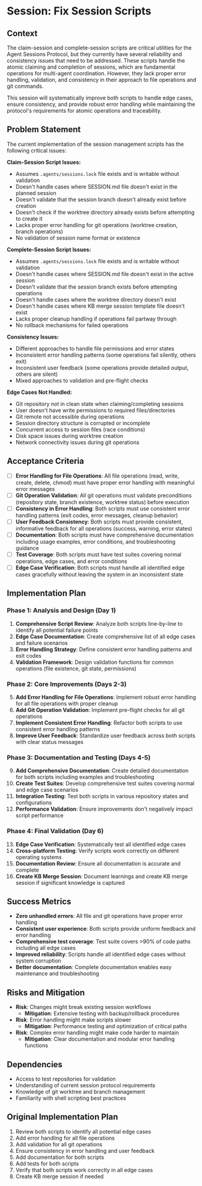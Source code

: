 # Session: Fix Session Scripts

## Context
The claim-session and complete-session scripts are critical utilities for the Agent Sessions Protocol, but they currently have several reliability and consistency issues that need to be addressed. These scripts handle the atomic claiming and completion of sessions, which are fundamental operations for multi-agent coordination. However, they lack proper error handling, validation, and consistency in their approach to file operations and git commands.

This session will systematically improve both scripts to handle edge cases, ensure consistency, and provide robust error handling while maintaining the protocol's requirements for atomic operations and traceability.

## Problem Statement
The current implementation of the session management scripts has the following critical issues:

**Claim-Session Script Issues:**
- Assumes `.agents/sessions.lock` file exists and is writable without validation
- Doesn't handle cases where SESSION.md file doesn't exist in the planned session
- Doesn't validate that the session branch doesn't already exist before creation
- Doesn't check if the worktree directory already exists before attempting to create it
- Lacks proper error handling for git operations (worktree creation, branch operations)
- No validation of session name format or existence

**Complete-Session Script Issues:**
- Assumes `.agents/sessions.lock` file exists and is writable without validation
- Doesn't handle cases where SESSION.md file doesn't exist in the active session
- Doesn't validate that the session branch exists before attempting operations
- Doesn't handle cases where the worktree directory doesn't exist
- Doesn't handle cases where KB merge session template file doesn't exist
- Lacks proper cleanup handling if operations fail partway through
- No rollback mechanisms for failed operations

**Consistency Issues:**
- Different approaches to handle file permissions and error states
- Inconsistent error handling patterns (some operations fail silently, others exit)
- Inconsistent user feedback (some operations provide detailed output, others are silent)
- Mixed approaches to validation and pre-flight checks

**Edge Cases Not Handled:**
- Git repository not in clean state when claiming/completing sessions
- User doesn't have write permissions to required files/directories
- Git remote not accessible during operations
- Session directory structure is corrupted or incomplete
- Concurrent access to session files (race conditions)
- Disk space issues during worktree creation
- Network connectivity issues during git operations

## Acceptance Criteria
- [ ] **Error Handling for File Operations**: All file operations (read, write, create, delete, chmod) must have proper error handling with meaningful error messages
- [ ] **Git Operation Validation**: All git operations must validate preconditions (repository state, branch existence, worktree status) before execution
- [ ] **Consistency in Error Handling**: Both scripts must use consistent error handling patterns (exit codes, error messages, cleanup behavior)
- [ ] **User Feedback Consistency**: Both scripts must provide consistent, informative feedback for all operations (success, warning, error states)
- [ ] **Documentation**: Both scripts must have comprehensive documentation including usage examples, error conditions, and troubleshooting guidance
- [ ] **Test Coverage**: Both scripts must have test suites covering normal operations, edge cases, and error conditions
- [ ] **Edge Case Verification**: Both scripts must handle all identified edge cases gracefully without leaving the system in an inconsistent state

## Implementation Plan

### Phase 1: Analysis and Design (Day 1)
1. **Comprehensive Script Review**: Analyze both scripts line-by-line to identify all potential failure points
2. **Edge Case Documentation**: Create comprehensive list of all edge cases and failure scenarios
3. **Error Handling Strategy**: Define consistent error handling patterns and exit codes
4. **Validation Framework**: Design validation functions for common operations (file existence, git state, permissions)

### Phase 2: Core Improvements (Days 2-3)
5. **Add Error Handling for File Operations**: Implement robust error handling for all file operations with proper cleanup
6. **Add Git Operation Validation**: Implement pre-flight checks for all git operations
7. **Implement Consistent Error Handling**: Refactor both scripts to use consistent error handling patterns
8. **Improve User Feedback**: Standardize user feedback across both scripts with clear status messages

### Phase 3: Documentation and Testing (Days 4-5)
9. **Add Comprehensive Documentation**: Create detailed documentation for both scripts including examples and troubleshooting
10. **Create Test Suites**: Develop comprehensive test suites covering normal and edge case scenarios
11. **Integration Testing**: Test both scripts in various repository states and configurations
12. **Performance Validation**: Ensure improvements don't negatively impact script performance

### Phase 4: Final Validation (Day 6)
13. **Edge Case Verification**: Systematically test all identified edge cases
14. **Cross-platform Testing**: Verify scripts work correctly on different operating systems
15. **Documentation Review**: Ensure all documentation is accurate and complete
16. **Create KB Merge Session**: Document learnings and create KB merge session if significant knowledge is captured

## Success Metrics
- **Zero unhandled errors**: All file and git operations have proper error handling
- **Consistent user experience**: Both scripts provide uniform feedback and error handling
- **Comprehensive test coverage**: Test suite covers >90% of code paths including all edge cases
- **Improved reliability**: Scripts handle all identified edge cases without system corruption
- **Better documentation**: Complete documentation enables easy maintenance and troubleshooting

## Risks and Mitigation
- **Risk**: Changes might break existing session workflows
  - **Mitigation**: Extensive testing with backup/rollback procedures
- **Risk**: Error handling might make scripts slower
  - **Mitigation**: Performance testing and optimization of critical paths
- **Risk**: Complex error handling might make code harder to maintain
  - **Mitigation**: Clear documentation and modular error handling functions

## Dependencies
- Access to test repositories for validation
- Understanding of current session protocol requirements
- Knowledge of git worktree and branch management
- Familiarity with shell scripting best practices

## Original Implementation Plan
1. Review both scripts to identify all potential edge cases
2. Add error handling for all file operations
3. Add validation for all git operations
4. Ensure consistency in error handling and user feedback
5. Add documentation for both scripts
6. Add tests for both scripts
7. Verify that both scripts work correctly in all edge cases
8. Create KB merge session if needed